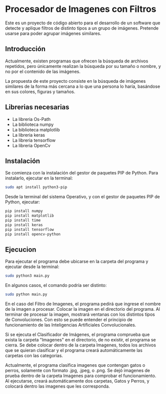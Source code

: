 # Procesador de Imagenes con Filtros
Este es un proyecto de código abierto para el desarrollo de un software que detecte y aplique filtros de distinto tipos a un grupo de imágenes. Pretende usarse para poder agrupar imágenes similares.

## Introducción
Actualmente, existen programas que ofrecen la búsqueda de archivos repetidos, pero únicamente realizan la búsqueda por su tamaño o nombre, y no por el contenido de las imágenes.

La propuesta de este proyecto consiste en la búsqueda de imágenes similares de la forma más cercana a lo que una persona lo haría, basándose en sus colores, figuras y tamaños.

## Librerias necesarias
- La libreria Os-Path
- La biblioteca numpy
- La biblioteca matplotlib
- La libreria keras
- La libreria tensorflow
- La libreria OpenCv

## Instalación

Se comienza con la instalación del gestor de paquetes PIP de Python. Para instalarlo, ejecutar en la terminal:

```bash
sudo apt install python3-pip
```

Desde la terminal del sistema Operativo, y con el gestor de paquetes PIP de Python, ejecutar:

```bash
pip install numpy
pip install matplotlib
pip install time
pip install keras
pip install tensorflow
pip install opencv-python
```

## Ejecucion
Para ejecutar el programa debe ubicarse en la carpeta del programa y ejecutar desde la terminal:
```bash
sudo python3 main.py
```
En algunos casos, el comando podría ser distinto:
```bash
sudo python main.py
```

En el caso del Filtro de Imagenes, el programa pedirá que ingrese el nombre de la imagen a procesar. Colocar la imagen en el directorio del programa. Al terminar de procesar la imagen, mostrará ventanas con los distintos tipos de Convoluciones. Con esto se puede entender el principio de funcionamiento de las Inteligencias Artificiales Convolucionales.

Si se ejecuta el Clasificador de Imágenes, el programa comprueba que exista la carpeta "Imagenes" en el directorio, de no existir, el programa se cierra.
Se debe colocar dentro de la carpeta Imagenes, todos los archivos que se quieran clasificar y el programa creará automáticamente las carpetas con las categorias.

Actualmente, el programa clasifica imagenes que contengan gatos o perros, solamente con formato .jpg, .jpeg, o .png. Se dejó imagenes de prueba dentro de la carpeta Imagenes para comprobar el funcionamiento. Al ejecutarse, creará automáticamente dos carpetas, Gatos y Perros, y colocará dentro las imagenes que les corresponda.


